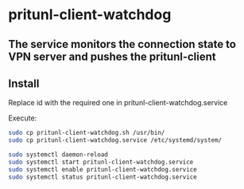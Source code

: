 # pritunl-client-watchdog

## The service monitors the connection state to VPN server and pushes the pritunl-client

## Install

Replace id with the required one in pritunl-client-watchdog.service

Execute:

```bash
sudo cp pritunl-client-watchdog.sh /usr/bin/
sudo cp pritunl-client-watchdog.service /etc/systemd/system/

sudo systemctl daemon-reload
sudo systemctl start pritunl-client-watchdog.service
sudo systemctl enable pritunl-client-watchdog.service
sudo systemctl status pritunl-client-watchdog.service
```
